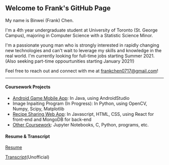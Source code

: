 ## Welcome to Frank's GitHub Page
My name is Binwei (Frank) Chen. 

I'm a 4th year undergraduate student at University of Toronto (St. George Campus), majoring in Computer Science with a Statistic Science Minor.

I'm a passionate young man who is strongly interested in rapidly changing new technologies and can't wait to leverage my skills and knowledge in the real world. I'm currently looking for full-time jobs starting Summer 2021. (Also seeking part-time oppourtunities starting January 2021!)

Feel free to reach out and connect with me at <frankchen0717@gmail.com>!

---

#### Coursework Projects
- [Android Game Mobile App](https://github.com/frankcbw/pages/tree/master/Java/GameCenter): In Java, using AndroidStudio
- Image Inpaiting Program (In Progress): In Python, using OpenCV, Numpy, Scipy, Matplotlib
- [Recipe Sharing Web App](https://github.com/frankcbw/CookPad): In Javascript, HTML, CSS, using React for front-end and MongoDB for back-end
- [Other Coursework](https://github.com/frankcbw/projects): Jupyter Notebooks, C, Python, programs, etc.

#### Resume & Transcript
[Resume](https://github.com/frankcbw/files/blob/master/resume.pdf)

[Transcript](https://github.com/frankcbw/files/blob/master/transcript.pdf)(Unofficial)

